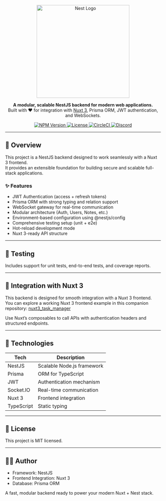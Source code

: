 <p align="center">
  <a href="https://nestjs.com/" target="_blank">
    <img src="https://nestjs.com/img/logo_text.svg" width="300" alt="Nest Logo" />
  </a>
</p>

<p align="center">
  <b>A modular, scalable NestJS backend for modern web applications.</b><br/>
  Built with ❤️ for integration with <a href="https://nuxt.com" target="_blank">Nuxt 3</a>, Prisma ORM, JWT authentication, and WebSockets.
</p>

<p align="center">
  <a href="https://www.npmjs.com/package/@nestjs/core" target="_blank">
    <img src="https://img.shields.io/npm/v/@nestjs/core.svg" alt="NPM Version" />
  </a>
  <a href="https://www.npmjs.com/package/@nestjs/core" target="_blank">
    <img src="https://img.shields.io/npm/l/@nestjs/core.svg" alt="License" />
  </a>
  <a href="https://circleci.com/gh/nestjs/nest" target="_blank">
    <img src="https://img.shields.io/circleci/build/github/nestjs/nest/master" alt="CircleCI" />
  </a>
  <a href="https://discord.gg/G7Qnnhy" target="_blank">
    <img src="https://img.shields.io/badge/discord-online-brightgreen.svg" alt="Discord" />
  </a>
</p>

---

## 🚀 Overview

This project is a NestJS backend designed to work seamlessly with a Nuxt 3 frontend.  
It provides an extensible foundation for building secure and scalable full-stack applications.

### ✨ Features

- JWT Authentication (access + refresh tokens)
- Prisma ORM with strong typing and relation support
- WebSocket gateway for real-time communication
- Modular architecture (Auth, Users, Notes, etc.)
- Environment-based configuration using @nestjs/config
- Comprehensive testing setup (unit + e2e)
- Hot-reload development mode
- Nuxt 3-ready API structure

---

## 🧪 Testing

Includes support for unit tests, end-to-end tests, and coverage reports.

---
## 🤝 Integration with Nuxt 3

This backend is designed for smooth integration with a Nuxt 3 frontend.  
You can explore a working Nuxt 3 frontend example in this companion repository: [nuxt3_task_manager](https://github.com/mmdreza21/nuxt3_task_manager)

Use Nuxt’s composables to call APIs with authentication headers and structured endpoints.


---

## 🧩 Technologies

| Tech       | Description              |
|------------|--------------------------|
| NestJS     | Scalable Node.js framework |
| Prisma     | ORM for TypeScript       |
| JWT        | Authentication mechanism |
| Socket.IO  | Real-time communication  |
| Nuxt 3     | Frontend integration     |
| TypeScript | Static typing            |

---

## 📜 License

This project is MIT licensed.

---

## 🧑‍💻 Author

- Framework: NestJS
- Frontend Integration: Nuxt 3
- Database: Prisma ORM

A fast, modular backend ready to power your modern Nuxt + Nest stack.
